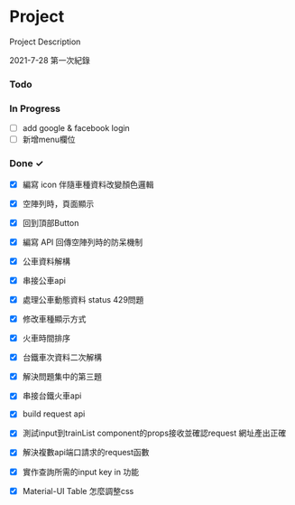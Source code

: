 # Project

Project Description

2021-7-28 第一次紀錄

### Todo


### In Progress

- [ ] add google & facebook login  
- [ ] 新增menu欄位  

### Done ✓

- [x] 編寫 icon 伴隨車種資料改變顏色邏輯  
- [x] 空陣列時，頁面顯示  
- [x] 回到頂部Button  
- [x] 編寫 API 回傳空陣列時的防呆機制  
- [x] 公車資料解構  
- [x] 串接公車api  
- [x] 處理公車動態資料 status 429問題  
- [x] 修改車種顯示方式  
- [x] 火車時間排序  
- [x] 台鐵車次資料二次解構  
- [x] 解決問題集中的第三題  
- [x] 串接台鐵火車api  
- [x] build request api  
- [x] 測試input到trainList component的props接收並確認request 網址產出正確  
- [x] 解決複數api端口請求的request函數  
- [x] 實作查詢所需的input key in 功能  
- [x] Material-UI Table 怎麼調整css  

